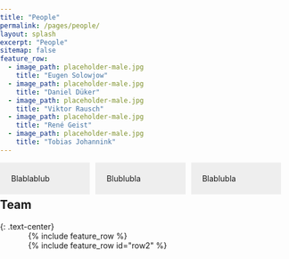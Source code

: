 ```yaml
---
title: "People"
permalink: /pages/people/
layout: splash
excerpt: "People"
sitemap: false
feature_row:
  - image_path: placeholder-male.jpg
    title: "Eugen Solowjow"
  - image_path: placeholder-male.jpg
    title: "Daniel Düker"
  - image_path: placeholder-male.jpg
    title: "Viktor Rausch"
  - image_path: placeholder-male.jpg
    title: "René Geist"
  - image_path: placeholder-male.jpg
    title: "Tobias Johannink"
---
```


<style>
body{
  width: 80%;
  margin: 0;
  padding: 0;
}

 .box1, .box2, .box3 {
     float: left;
     width: 32%;
     margin-right: 2%;
     padding: 20px;
     background: #eee;
     box-sizing: border-box;
}

.box3 {
     margin-right: 0;
}

</style>

<div class="box1">Blablablub</div>
<div class="box2">Blublubla</div>
<div class="box3">Blablubla</div>

<br><br>

<h2>Team</h2>
{: .text-center}

<div style="width:80%;margin:auto;">{% include feature_row %}</div>
<div style="width:80%;margin:auto;">{% include feature_row id="row2" %}</div>
